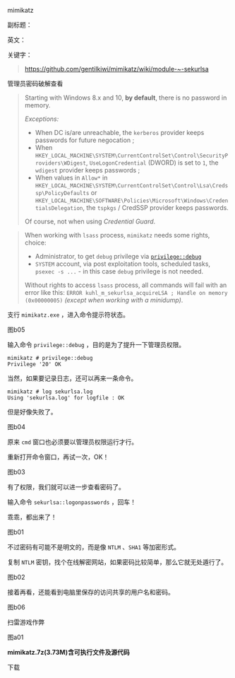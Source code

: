 mimikatz

副标题：

英文：

关键字：



> https://github.com/gentilkiwi/mimikatz/wiki/module-~-sekurlsa



管理员密码破解查看





> Starting with Windows 8.x and 10, **by default**, there is no password in memory.
>
> *Exceptions:*
>
> - When DC is/are unreachable, the `kerberos` provider keeps passwords for future negocation ;
> - When `HKEY_LOCAL_MACHINE\SYSTEM\CurrentControlSet\Control\SecurityProviders\WDigest`, `UseLogonCredential` (DWORD) is set to `1`, the `wdigest` provider keeps passwords ;
> - When values in `Allow*` in `HKEY_LOCAL_MACHINE\SYSTEM\CurrentControlSet\Control\Lsa\Credssp\PolicyDefaults` or `HKEY_LOCAL_MACHINE\SOFTWARE\Policies\Microsoft\Windows\CredentialsDelegation`, the `tspkgs` / CredSSP provider keeps passwords.
>
> Of course, not when using *Credential Guard*.







> When working with `lsass` process, `mimikatz` needs some rights, choice:
>
> - Administrator, to get `debug` privilege via [`privilege::debug`](https://github.com/gentilkiwi/mimikatz/wiki/module-~-privilege#debug) 
> - `SYSTEM` account, via post exploitation tools, scheduled tasks, `psexec -s ...` - in this case `debug` privilege is not needed.
>
> Without rights to access `lsass` process, all commands will fail with an error like this: `ERROR kuhl_m_sekurlsa_acquireLSA ; Handle on memory (0x00000005)` *(except when working with a minidump)*.







支行 `mimikatz.exe` ，进入命令提示符状态。

图b05



输入命令 `privilege::debug` ，目的是为了提升一下管理员权限。

```
mimikatz # privilege::debug
Privilege '20' OK
```



当然，如果要记录日志，还可以再来一条命令。

```
mimikatz # log sekurlsa.log
Using 'sekurlsa.log' for logfile : OK
```







但是好像失败了。

图b04



原来 `cmd` 窗口也必须要以管理员权限运行才行。

重新打开命令窗口，再试一次，OK！

图b03



有了权限，我们就可以进一步查看密码了。

输入命令 `sekurlsa::logonpasswords` ，回车！

乖乖，都出来了！

图b01



不过密码有可能不是明文的，而是像 `NTLM` 、`SHA1` 等加密形式。

复制 `NTLM` 密钥，找个在线解密网站，如果密码比较简单，那么它就无处遁行了。

图b02



接着再看，还能看到电脑里保存的访问共享的用户名和密码。

图b06









扫雷游戏作弊

图a01









**mimikatz.7z(3.73M)含可执行文件及源代码**

下载










